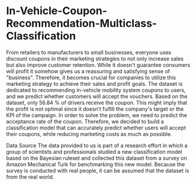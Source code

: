 # In-Vehicle-Coupon-Recommendation-Multiclass-Classification
From retailers to manufacturers to small businesses, everyone uses discount coupons in their marketing strategies to not only increase sales but also improve customer retention. While it doesn't guarantee consumers will profit it somehow gives us a reassuring and satisfying sense of "business". Therefore, it becomes crucial for companies to utilize this marketing strategy to achieve their sales and profit goals. 
The dataset is dedicated to recommending in-vehicle mobility system coupons to users, and we predict whether customers will accept the vouchers. Based on the dataset, only 56.84 % of drivers receive the coupon. This might imply that the profit is not optimal since it doesn’t fulfill the company's target or the KPI of the campaign. 
In order to solve the problem, we need to predict the acceptance rate of the coupon.
Therefore, we decided to build a classification model that can accurately predict whether users will accept their coupons, while reducing marketing costs as much as possible. 

Data Source The data provided to us is part of a research effort in which a group of scientists and professionals studied a new classification model based on the Bayesian ruleset and collected this dataset from a survey on Amazon Mechanical Turk for benchmarking this new model. Because the survey is conducted with real people, it can be assumed that the dataset is from the real world. 
